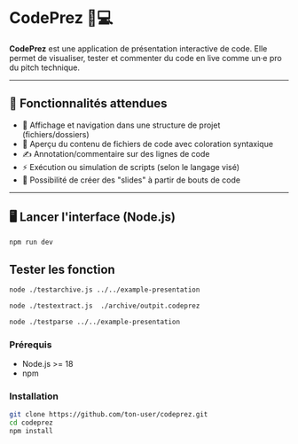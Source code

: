 # CodePrez 🎤💻

**CodePrez** est une application de présentation interactive de code. Elle permet de visualiser, tester et commenter du code en live comme un·e pro du pitch technique.

---

## 🚀 Fonctionnalités attendues

- 📂 Affichage et navigation dans une structure de projet (fichiers/dossiers)
- 🧠 Aperçu du contenu de fichiers de code avec coloration syntaxique
- ✍️ Annotation/commentaire sur des lignes de code
- ⚡ Exécution ou simulation de scripts (selon le langage visé)
- 🎯 Possibilité de créer des "slides" à partir de bouts de code

---

## 🖥️ Lancer l'interface (Node.js)
```bash
npm run dev
```
## Tester les fonction
```bash
node ./testarchive.js ../../example-presentation

node ./testextract.js  ./archive/outpit.codeprez

node ./testparse ../../example-presentation


```

### Prérequis

- Node.js >= 18
- npm

### Installation

```bash
git clone https://github.com/ton-user/codeprez.git
cd codeprez
npm install
